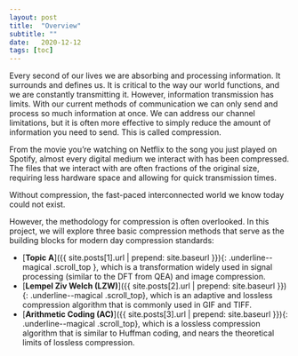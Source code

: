 ```yaml
---
layout: post
title:  "Overview"
subtitle: ""
date:   2020-12-12
tags: [toc]
---
```


Every second of our lives we are absorbing and processing information. It surrounds and defines us. It is critical to the way our world functions, and we are constantly transmitting it. However, information transmission has limits. With our current methods of communication we can only send and process so much information at once. We can address our channel limitations, but it is often more effective to simply reduce the amount of information you need to send. This is called compression. 

From the movie you’re watching on Netflix to the song you just played on Spotify, almost every digital medium we interact with has been compressed. The files that we interact with are often fractions of the original size, requiring less hardware space and allowing for quick transmission times. 

Without compression, the fast-paced interconnected world we know today could not exist.

However, the methodology for compression is often overlooked. In this project, we will explore three basic compression methods that serve as the building blocks for modern day compression standards:

- [**Topic A**]({{ site.posts[1].url | prepend: site.baseurl }}){: .underline--magical .scroll_top }, which is a transformation widely used in signal processing (similar to the DFT from QEA) and image compression. 
- [**Lempel Ziv Welch (LZW)**]({{ site.posts[2].url | prepend: site.baseurl }}){: .underline--magical .scroll_top}, which is an adaptive and lossless compression algorithm that is commonly used in GIF and TIFF. 
- [**Arithmetic Coding (AC)**]({{ site.posts[3].url | prepend: site.baseurl }}){: .underline--magical .scroll_top}, which is a lossless compression algorithm that is similar to Huffman coding, and nears the theoretical limits of lossless compression. 
